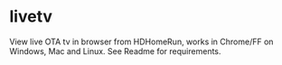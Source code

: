 # livetv
View live OTA tv in browser from HDHomeRun, works in Chrome/FF on Windows, Mac and Linux. See Readme for requirements.
